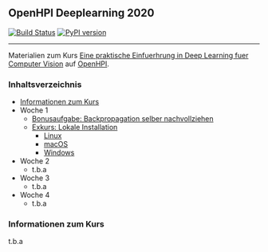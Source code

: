## OpenHPI Deeplearning 2020

[![Build Status](https://travis-ci.com/into-ai/deeplearning2020.svg?branch=master)](https://travis-ci.com/into-ai/deeplearning2020)
[![PyPI version](https://img.shields.io/pypi/v/deeplearning2020.svg)](https://pypi.python.org/pypi/deeplearning2020)

------------------------------

Materialien zum Kurs [Eine praktische Einfuerhrung in Deep Learning fuer Computer Vision](https://open.hpi.de/courses/neuralnets2020) auf [OpenHPI](https://open.hpi.de/).

### Inhaltsverzeichnis

- [Informationen zum Kurs](#informationen-zum-kurs)
- Woche 1
  - [Bonusaufgabe: Backpropagation selber nachvollziehen](woche1/bonus.md)
  - [Exkurs: Lokale Installation ](woche1/installation/)
    - [Linux](woche1/installation/linux.md)
    - [macOS](woche1/installation/mac.md)
    - [Windows](woche1/installation/windows.md)
- Woche 2
  - t.b.a
- Woche 3
  - t.b.a
- Woche 4
  - t.b.a

### Informationen zum Kurs

t.b.a